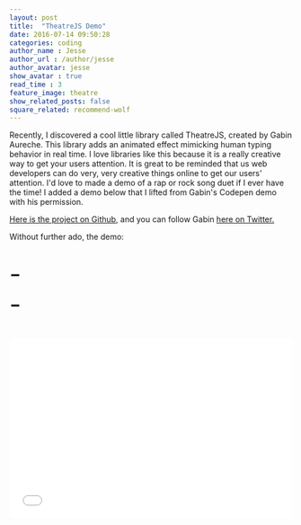 ```yaml
---
layout: post
title:  "TheatreJS Demo"
date: 2016-07-14 09:50:28
categories: coding
author_name : Jesse
author_url : /author/jesse
author_avatar: jesse
show_avatar : true
read_time : 3
feature_image: theatre
show_related_posts: false
square_related: recommend-wolf
---
```


<p>Recently, I discovered a cool little library called TheatreJS, created by Gabin Aureche. This library adds an animated effect mimicking human typing behavior in real time. I love libraries like this because it is a really creative way to get your users attention. It is great to be reminded that us web developers can do very, very creative things online to get our users' attention. I'd love to made a demo of a rap or rock song duet if I ever have the time! I added a demo below that I lifted from Gabin's Codepen demo with his permission.</p>

[Here is the project on Github](https://github.com/Zhouzi/TheaterJS), and you can follow Gabin [here on Twitter.](https://twitter.com/Zh0uzi/)


<style>
.actor {
  font-size: 2.8rem;
  display: flex;
  margin-bottom: $spacing;

  &:last-of-type {
    margin-bottom: $spacing-large;
  }
}

.actor__content {
  flex-grow: 1;
}

@keyframes blink {
  from { opacity: 0; }
  to { opacity: 1; }
}

.actor__content--typing::after {
  content: '|';
  animation: blink 500ms infinite;
}
</style>

<p>Without further ado, the demo:</p>

<br>

<main class="scene">
  <div class="actor">
    <div class="actor__prefix">-</div>
    <div id="vader" class="actor__content"></div>
  </div>

  <div class="actor">
    <div class="actor__prefix">-</div>
    <div id="luke" class="actor__content"></div>
  </div>
</main>

<br>
<br>

<iframe height='319' scrolling='no' src='//codepen.io/Zhouzi/embed/JoRazP/?height=319&theme-id=0&default-tab=html&embed-version=2' frameborder='no' allowtransparency='true' allowfullscreen='true' style='width: 100%;'>See the Pen <a href='http://codepen.io/Zhouzi/pen/JoRazP/'>TheaterJS</a> by Gabin Aureche (<a href='http://codepen.io/Zhouzi'>@Zhouzi</a>) on <a href='http://codepen.io'>CodePen</a>.
</iframe>

<script src="//cdn.jsdelivr.net/theaterjs/latest/theater.min.js"></script>

<script>
var theater = theaterJS()

theater
.on('type:start, erase:start', function () {
  theater.getCurrentActor().$element.classList.add('actor__content--typing')
})
.on('type:end, erase:end', function () {
  theater.getCurrentActor().$element.classList.remove('actor__content--typing')
})
.on('type:start, erase:start', function () {
  if (theater.getCurrentActor().name === 'vader') {
    document.body.classList.add('dark')
  } else {
    document.body.classList.remove('dark')
  }
})

theater
.addActor('vader', { speed: 0.8, accuracy: 0.6 })
.addActor('luke')
.addScene('vader:Luke.', 600)
.addScene('luke:What?', 400)
.addScene('vader:I am your father.', 400)
.addScene('luke:Nooo...', -3, '!!! ', 600, 'No! ', 600)
.addScene('luke:That\'s not true!', 600)
.addScene('luke:That\'s impossible!', 400)
.addScene('vader:Search your feelings.', 1600)
.addScene('vader:You know it to be true.', 1000)
.addScene('luke:Noooooooo! ', 600, 'No!', 400)
.addScene('vader:Luke.', 600)
.addScene('vader:You can destroy the Emperor.', 1600)
.addScene('vader:He has foreseen this. ', 800)
.addScene('vader:It is your destiny.', 1600)
.addScene('vader:Join me.', 800)
.addScene('vader:Together we can rule the galaxy.', 800)
.addScene('vader:As father and son.', 1600)
.addScene('vader:Come with me. ', 800)
.addScene('vader:It is the only way.', 2000)
.addScene(theater.replay.bind(theater))
</script>
